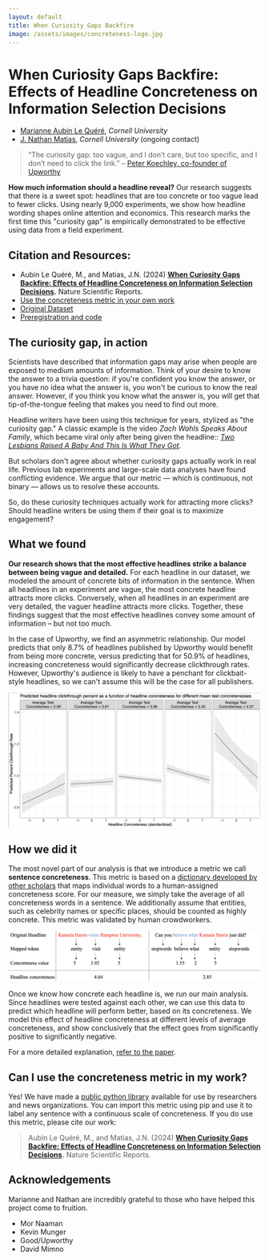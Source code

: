 ```yaml
---
layout: default
title: When Curiosity Gaps Backfire
image: /assets/images/concreteness-logo.jpg
---
```


# When Curiosity Gaps Backfire: Effects of Headline Concreteness on Information Selection Decisions

* [Marianne Aubin Le Quéré](https://mariannealq.com/), *Cornell University*
* [J. Nathan Matias](https://natematias.com), *Cornell University* (ongoing contact)

> “The curiosity gap: too vague, and I don’t care, but too specific, and I don’t need to click the link.” – [Peter Koechley, co-founder of Upworthy](https://civic.mit.edu/index.html%3Fp=1340.html)

**How much information should a headline reveal?** Our research suggests that there is a sweet spot: headlines that are too concrete or too vague lead to fewer clicks. Using nearly 9,000 experiments, we show how headline wording shapes online attention and economics. This research marks the first time this "curiosity gap" is empirically demonstrated to be effective using data from a field experiment.

## Citation and Resources:
* Aubin Le Quéré, M., and Matias, J.N. (2024) **[When Curiosity Gaps Backfire: Effects of Headline Concreteness on Information Selection Decisions](TBD).** Nature Scientific Reports.
* [Use the concreteness metric in your own work](https://github.com/maubinle/sentence_concreteness)
* [Original Dataset](https://www.nature.com/articles/s41597-021-00934-7)
* [Preregistration and code](https://osf.io/fbzvw/)

## The curiosity gap, in action

Scientists have described that information gaps may arise when people are exposed to medium amounts of information. Think of your desire to know the answer to a trivia question: if you're confident you know the answer, or you have no idea what the answer is, you won't be curious to know the real answer. However, if you think you know what the answer is, you will get that tip-of-the-tongue feeling that makes you need to find out more.

Headline writers have been using this technique for years, stylized as "the curiosity gap." A classic example is the video *Zach Wahls Speaks About Family*, which became viral only after being given the headline:: [*Two Lesbians Raised A Baby And This Is What They Got*](https://front.moveon.org/two-lesbians-raised-a-baby-and-this-is-what-they-got/). 

But scholars don't agree about whether curiosity gaps actually work in real life. Previous lab experiments and large-scale data analyses have found conflicting evidence.
We argue that our metric — which is continuous, not binary — allows us to resolve these accounts.

So, do these curiosity techniques actually work for attracting more clicks? Should headline writers be using them if their goal is to maximize engagement?

## What we found
**Our research shows that the most effective headlines strike a balance between being vague and detailed.** For each headline in our dataset, we modeled the amount of concrete bits of information in the sentence. When all headlines in an experiment are vague, the most concrete headline attracts more clicks. Conversely, when all headlines in an experiment are very detailed, the vaguer headline attracts more clicks. Together, these findings suggest that the most effective headlines convey some amount of information – but not too much.

In the case of Upworthy, we find an asymmetric relationship. Our model predicts that only 8.7% of headlines published by Upworthy would benefit from being more concrete, versus predicting that for 50.9% of headlines, increasing concreteness would significantly decrease clickthrough rates. However, Upworthy's audience is likely to have a penchant for clickbait-style headlines, so we can't assume this will be the case for all publishers.

![Figure of effects of headline concreteness changing from positive to negative as average test concreteness increases.](assets/images/goldilocks.png)


## How we did it

The most novel part of our analysis is that we introduce a metric we call **sentence concreteness**. This metric is based on a [dictionary developed by other scholars](https://link.springer.com/article/10.3758/s13428-013-0403-5) that maps individual words to a human-assigned concreteness score. For our measure, we simply take the average of all concreteness words in a sentence. We additionally assume that entities, such as celebrity names or specific places, should be counted as highly concrete. This metric was validated by human crowdworkers.

![Figure of how we assigned the concreteness metric](assets/images/concreteness-metric.png)

Once we know how concrete each headline is, we run our main analysis. Since headlines were tested against each other, we can use this data to predict which headline will perform better, based on its concreteness. We model this effect of headline concreteness at different levels of average concreteness, and show conclusively that the effect goes from significantly positive to significantly negative.

For a more detailed explanation, [refer to the paper](TBD).

## Can I use the concreteness metric in my work?
Yes! We have made a [public python library](https://github.com/maubinle/sentence_concreteness) available for use by researchers and news organizations. You can import this metric using pip and use it to label any sentence with a continuous scale of concreteness. If you do use this metric, please cite our work:

> Aubin Le Quéré, M., and Matias, J.N. (2024) **[When Curiosity Gaps Backfire: Effects of Headline Concreteness on Information Selection Decisions](TBD).** Nature Scientific Reports.

## Acknowledgements
Marianne and Nathan are incredibly grateful to those who have helped this project come to fruition.
* Mor Naaman
* Kevin Munger
* Good/Upworthy
* David Mimno
